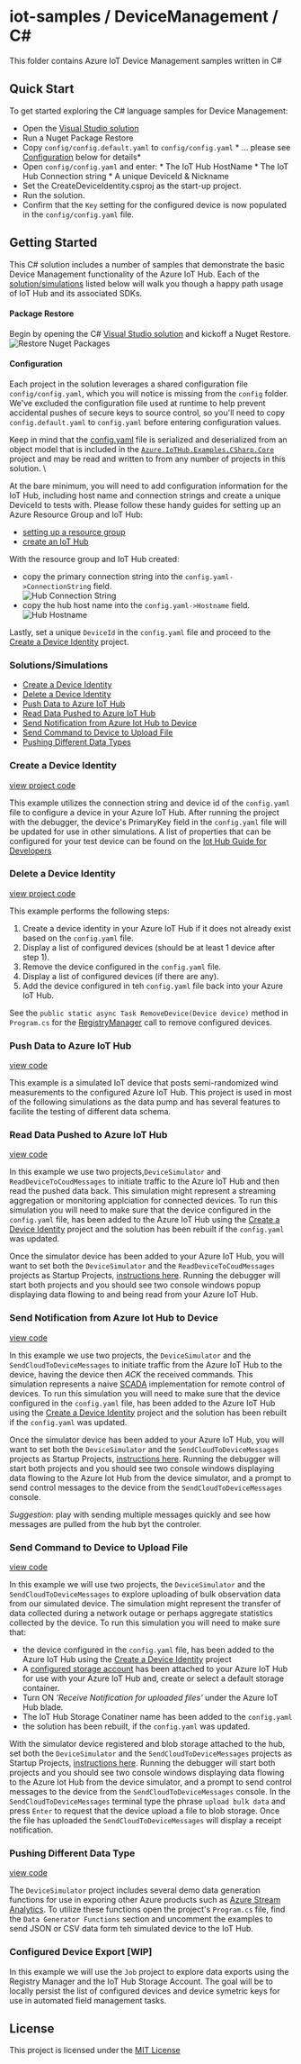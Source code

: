 # iot-samples / DeviceManagement / C#
This folder contains Azure IoT Device Management samples written in C#

## Quick Start
To get started exploring the C# language samples for Device Management: 
* Open the [Visual Studio solution](/DeviceManagement/csharp/Azure.IoTHub.Examples.CSharp.DeviceManagement.sln)
* Run a Nuget Package Restore 
* Copy `config/config.default.yaml` to `config/config.yaml` \* ... please see [Configuration](#configuration) below for details\* 
* Open `config/config.yaml` and enter: 
        * The IoT Hub HostName
        * The IoT Hub Connection string
        * A unique DeviceId & Nickname
* Set the CreateDeviceIdentity.csproj as the start-up project.
* Run the solution. 
* Confirm that the `Key` setting for the configured device is now populated in the `config/config.yaml` file.

## Getting Started 
This C# solution includes a number of samples that demonstrate the basic Device Management functionality of the Azure 
IoT Hub.  Each of the [solution/simulations](#solutions/simulations) listed below will walk you though a happy path 
usage of IoT Hub and its associated SDKs.  

#### Package Restore
Begin by opening the C# [Visual Studio solution](/DeviceManagement/csharp/Azure.IoTHub.Examples.CSharp.DeviceManagement.sln) and
kickoff a Nuget Restore.
![Restore Nuget Packages][rnp]

#### Configuration
Each project in the solution leverages a shared configuration file `config/config.yaml`, which you will notice is missing from 
the `config` folder.  We've excluded the configuration file used at runtime to help prevent accidental pushes of secure keys 
to source control, so you'll need to copy `config.default.yaml` to `config.yaml` before entering configuration values. 

Keep in mind that the [config.yaml](/DeviceManagement/csharp/config.default.yaml) file is serialized and deserialized from an object
model that is included in the [`Azure.IoTHub.Examples.CSharp.Core`](/DeviceManagement/csharp/Core/README.md) project and may be read and
written to from any number of projects in this solution.  \

At the bare minimum, you will need to add configuration information for the IoT Hub, including host name and connection strings and 
create a unique DeviceId to tests with.  Please follow these handy guides for setting up an Azure Resource Group and IoT Hub:  
* [setting up a resource group](https://azure.microsoft.com/en-us/documentation/articles/resource-group-portal/)
* [create an IoT Hub](https://azure.microsoft.com/en-us/documentation/articles/iot-hub-csharp-csharp-getstarted/#create-an-iot-hub)

With the resource group and IoT Hub created:
* copy the primary connection string into the `config.yaml->ConnectionString` field.  
![Hub Connection String][cstring]
* copy the hub host name into the `config.yaml->Hostname` field.
![Hub Hostname][hostname]

Lastly, set a unique `DeviceId` in the `config.yaml` file and proceed to the [Create a Device Identity](#create-a-device-identity)
project.

### Solutions/Simulations
* [Create a Device Identity](#create-a-device-identity)
* [Delete a Device Identity](#delete-a-device-identity)
* [Push Data to Azure IoT Hub](#push-data-to-azure-iot-hub)
* [Read Data Pushed to Azure IoT Hub](#read-data-pushed-to-azure-iot-hub)
* [Send Notification from Azure Iot Hub to Device](#send-notification-from-azure-iot-hub-to-device)
* [Send Command to Device to Upload File](#send-command-to-device-to-upload-file)
* [Pushing Different Data Types](#pushing-different-data-types)

### Create a Device Identity
[view project code](/DeviceManagement/csharp/CreateDeviceIdentity/Program.cs)

This example utilizes the connection string and device id of the `config.yaml` file to configure
a device in your Azure IoT Hub.  After running the project with the debugger, the device's PrimaryKey
field in the `config.yaml` file will be updated for use in other simulations.  A list of properties
that can be configured for your test device can be found on the [Iot Hub Guide for Developers](https://azure.microsoft.com/en-us/documentation/articles/iot-hub-devguide/#device-identity-registry)

### Delete a Device Identity
[view project code](/DeviceManagement/csharp/DeleteDevice/Program.cs)

This example performs the following steps:
1. Create a device identity in your Azure IoT Hub if it does not already exist based on the `config.yaml` file.
2. Display a list of configured devices (should be at least 1 device after step 1).
3. Remove the device configured in the `config.yaml` file.
4. Display a list of configured devices (if there are any).
5. Add the device configured in teh `config.yaml` file back into your Azure IoT Hub.

See the ``public static async Task RemoveDevice(Device device)`` method in `Program.cs` for the [RegistryManager](https://msdn.microsoft.com/en-us/library/microsoft.azure.devices.registrymanager.aspx#Anchor_3)
call to remove configured devices.

### Push Data to Azure IoT Hub
[view code](/DeviceManagement/csharp/DeviceSimulator/Program.cs)

This example is a simulated IoT device that posts semi-randomized wind measurements to the configured
Azure IoT Hub.  This project is used in most of the following simulations as the data pump and has
several features to facilite the testing of different data schema.


### Read Data Pushed to Azure IoT Hub
[view code](/DeviceManagement/csharp/ReadDeviceToCoudMessages/Program.cs)


In this example we use two projects,`DeviceSimulator` and `ReadDeviceToCoudMessages` to initiate traffic
to the Azure IoT Hub and then read the pushed data back.  This simulation might represent a streaming aggregation
or monitoring applciation for connected devices.  To run this simulation you will need to make sure that the device
configured in the `config.yaml` file, has been added to the Azure IoT Hub using the [Create a Device Identity](#create-a-device-identity)
project and the solution has been rebuilt if the `config.yaml` was updated.

Once the simulator device has been added to your Azure IoT Hub, you will want to set both the `DeviceSimulator`
and the `ReadDeviceToCoudMessages` projects as Startup Projects, [instructions here](https://msdn.microsoft.com/en-us/library/ms165413.aspx).
Running the debugger will start both projects and you should see two console windows popup displaying data
flowing to and being read from your Azure IoT Hub.

### Send Notification from Azure Iot Hub to Device
[view code](/DeviceManagement/csharp/SendCloudToDeviceMessages/Program.cs)

In this example we use two projects, the `DeviceSimulator` and the `SendCloudToDeviceMessages` to initiate traffic
from the Azure IoT Hub to the device, having the device then *ACK* the received commands.  This simulation represents a naive [SCADA](https://en.wikipedia.org/wiki/SCADA)
implementation for remote control of devices. To run this simulation you will need to make sure that the device
configured in the `config.yaml` file, has been added to the Azure IoT Hub using the [Create a Device Identity](#create-a-device-identity)
project and the solution has been rebuilt if the `config.yaml` was updated.

Once the simulator device has been added to your Azure IoT Hub, you will want to set both the `DeviceSimulator`
and the `SendCloudToDeviceMessages` projects as Startup Projects, [instructions here](https://msdn.microsoft.com/en-us/library/ms165413.aspx).
Running the debugger will start both projects and you should see two console windows displaying data
flowing to the Azure Iot Hub from the device simulator, and a prompt to send control messages to the device
from the `SendCloudToDeviceMessages` console.

*Suggestion*: play with sending multiple messages quickly and see how messages are pulled from the hub byt the controler.

### Send Command to Device to Upload File
[view code](/DeviceManagement/csharp/SendCloudToDeviceMessages/Program.cs)

In this example we will use two projects, the `DeviceSimulator` and the `SendCloudToDeviceMessages` to explore
uploading of bulk observation data from our simulated device.  The simulation might represent the transfer of data collected
during a network outage or perhaps aggregate statistics collected by the device.  To run this simulation you will need to make sure that:
* the device configured in the `config.yaml` file, has been added to the Azure IoT Hub using the [Create a Device Identity](#create-a-device-identity)
project
* A [configured storage account](https://azure.microsoft.com/en-us/documentation/articles/iot-hub-manage-through-portal/#file-upload)
has been attached to your Azure IoT Hub for use with your Azure IoT Hub and, create or select a default storage container.
* Turn ON *'Receive Notification for uploaded files'* under the Azure IoT Hub blade.
* The IoT Hub Storage Conatiner name has been added to the `config.yaml`
* the solution has been rebuilt, if the `config.yaml` was updated.

With the simulator device registered and blob storage attached to the hub, set both the `DeviceSimulator`
and the `SendCloudToDeviceMessages` projects as Startup Projects, [instructions here](https://msdn.microsoft.com/en-us/library/ms165413.aspx).
Running the debugger will start both projects and you should see two console windows displaying data
flowing to the Azure Iot Hub from the device simulator, and a prompt to send control messages to the device
from the `SendCloudToDeviceMessages` console.  In the `SendCloudToDeviceMessages` terminal type the phrase
`upload bulk data` and press `Enter` to request that the device upload a file to blob storage.  Once the file
has uploaded the `SendCloudToDeviceMessages` will display a receipt notification.

### Pushing Different Data Type
[view code](/DeviceManagement/csharp/DeviceSimulator/Program.cs)

The `DeviceSimulator` project includes several demo data generation functions for use in exporing other Azure products
such as [Azure Stream Analytics](https://azure.microsoft.com/en-us/services/stream-analytics/).  To utilize these functions 
open the project's `Program.cs` file, find the `Data Generator Functions` section and uncomment the examples to send 
JSON or CSV data form teh simulated device to the IoT Hub.

### Configured Device Export [WIP]
In this example we will use the `Job` project to explore data exports using the Registry Manager and the IoT Hub Storage Account. The goal
will be to locally persist the list of configured devices and device symetric keys for use in automated field management tasks.

## License
This project is licensed under the [MIT License](/LICENSE.txt)





[rnp]: /DeviceManagement/csharp/assets/rnp.png "Restore Nuget Packages"
[cstring]: /DeviceManagement/csharp/assets/cstring.png "Connection String"
[hostname]: /DeviceManagement/csharp/assets/hostname.png "Hostname"